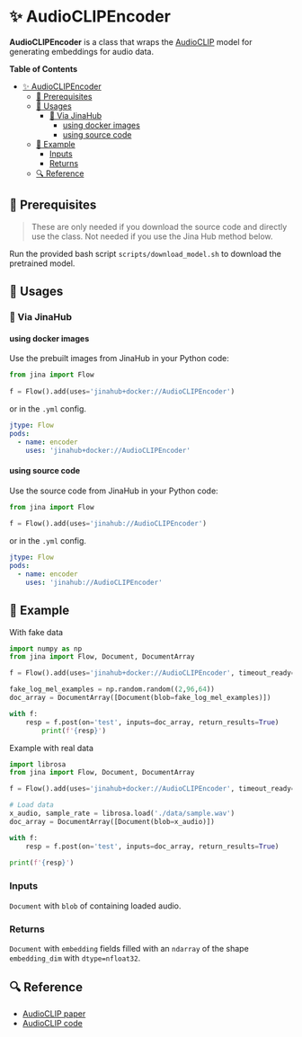 
# ✨ AudioCLIPEncoder 

**AudioCLIPEncoder** is a class that wraps the [AudioCLIP](https://github.com/AndreyGuzhov/AudioCLIP) model for generating embeddings for audio data. 

**Table of Contents**

- [✨ AudioCLIPEncoder](#-audioclipencoder)
  - [🌱 Prerequisites](#-prerequisites)
  - [🚀 Usages](#-usages)
    - [🚚 Via JinaHub](#-via-jinahub)
      - [using docker images](#using-docker-images)
      - [using source code](#using-source-code)
  - [🎉️ Example](#️-example)
    - [Inputs](#inputs)
    - [Returns](#returns)
  - [🔍️ Reference](#️-reference)

## 🌱 Prerequisites


> These are only needed if you download the source code and directly use the class. Not needed if you use the Jina Hub method below.

Run the provided bash script `scripts/download_model.sh` to download the pretrained model.

## 🚀 Usages

### 🚚 Via JinaHub

#### using docker images
Use the prebuilt images from JinaHub in your Python code: 

```python
from jina import Flow
	
f = Flow().add(uses='jinahub+docker://AudioCLIPEncoder')
```

or in the `.yml` config.
```yaml
jtype: Flow
pods:
  - name: encoder
    uses: 'jinahub+docker://AudioCLIPEncoder'
```

#### using source code
Use the source code from JinaHub in your Python code:

```python
from jina import Flow
	
f = Flow().add(uses='jinahub://AudioCLIPEncoder')
```

or in the `.yml` config.

```yaml
jtype: Flow
pods:
  - name: encoder
    uses: 'jinahub://AudioCLIPEncoder'
```


## 🎉️ Example 

With fake data

```python
import numpy as np
from jina import Flow, Document, DocumentArray

f = Flow().add(uses='jinahub+docker://AudioCLIPEncoder', timeout_ready=3000)

fake_log_mel_examples = np.random.random((2,96,64))
doc_array = DocumentArray([Document(blob=fake_log_mel_examples)])

with f:
    resp = f.post(on='test', inputs=doc_array, return_results=True)
		print(f'{resp}')
```

Example with real data


```python
import librosa
from jina import Flow, Document, DocumentArray

f = Flow().add(uses='jinahub+docker://AudioCLIPEncoder', timeout_ready=3000)

# Load data
x_audio, sample_rate = librosa.load('./data/sample.wav')
doc_array = DocumentArray([Document(blob=x_audio)])

with f:
    resp = f.post(on='test', inputs=doc_array, return_results=True)
    
print(f'{resp}')
```





### Inputs 

`Document` with `blob` of containing loaded audio.

### Returns

`Document` with `embedding` fields filled with an `ndarray` of the shape `embedding_dim` with `dtype=nfloat32`.


## 🔍️ Reference
- [AudioCLIP paper](https://arxiv.org/abs/2106.13043)
- [AudioCLIP code](https://github.com/AndreyGuzhov/AudioCLIP)
